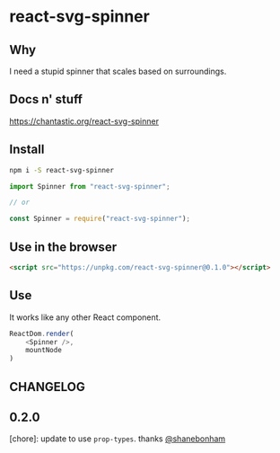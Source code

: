 # react-svg-spinner

## Why
I need a stupid spinner that scales based on surroundings.

## Docs n' stuff
https://chantastic.org/react-svg-spinner

## Install
```bash
npm i -S react-svg-spinner
```
```js
import Spinner from "react-svg-spinner";

// or

const Spinner = require("react-svg-spinner");
```

## Use in the browser
```html
<script src="https://unpkg.com/react-svg-spinner@0.1.0"></script>
```

## Use
It works like any other React component.
```js
ReactDom.render(
	<Spinner />,
	mountNode
)
```

## CHANGELOG

## 0.2.0
[chore]: update to use `prop-types`. thanks [@shanebonham](https://github.com/shanebonham)
